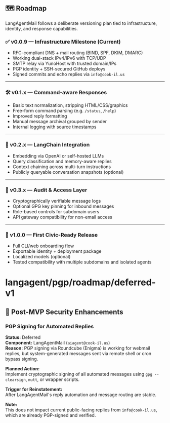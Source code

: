 ## 🗺️ Roadmap

LangAgentMail follows a deliberate versioning plan tied to infrastructure, identity, and response capabilities.

### ✅ v0.0.9 — Infrastructure Milestone (Current)
- RFC-compliant DNS + mail routing (BIND, SPF, DKIM, DMARC)
- Working dual-stack IPv4/IPv6 with TCP/UDP
- SMTP relay via YunoHost with trusted domain/IPs
- PGP identity + SSH-secured GitHub deploys
- Signed commits and echo replies via `info@cook-il.us`

---

### 🛠 v0.1.x — Command-aware Responses
- Basic text normalization, stripping HTML/CSS/graphics
- Free-form command parsing (e.g. `/status`, `/help`)
- Improved reply formatting
- Manual message archival grouped by sender
- Internal logging with source timestamps

---

### 🧠 v0.2.x — LangChain Integration
- Embedding via OpenAI or self-hosted LLMs
- Query classification and memory-aware replies
- Context chaining across multi-turn instructions
- Publicly queryable conversation snapshots (optional)

---

### 🔐 v0.3.x — Audit & Access Layer
- Cryptographically verifiable message logs
- Optional GPG key pinning for inbound messages
- Role-based controls for subdomain users
- API gateway compatibility for non-email access

---

### 🎯 v1.0.0 — First Civic-Ready Release
- Full CLI/web onboarding flow
- Exportable identity + deployment package
- Localized models (optional)
- Tested compatibility with multiple subdomains and isolated agents

# langagent/pgp/roadmap/deferred-v1

## 🔁 Post-MVP Security Enhancements

### PGP Signing for Automated Replies

**Status:** Deferred  
**Component:** LangAgentMail (`aiagent@cook-il.us`)  
**Reason:** PGP signing via Roundcube (Enigma) is working for webmail replies, but system-generated messages sent via remote shell or cron bypass signing.  

**Planned Action:**  
Implement cryptographic signing of all automated messages using `gpg --clearsign`, `mutt`, or wrapper scripts.

**Trigger for Reinstatement:**  
After LangAgentMail's reply automation and message routing are stable.

**Note:**  
This does not impact current public-facing replies from `info@cook-il.us`, which are already PGP-signed and verified.
